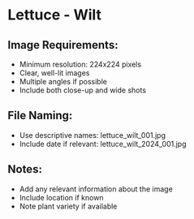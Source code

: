 # Lettuce - Wilt

## Image Requirements:
- Minimum resolution: 224x224 pixels
- Clear, well-lit images
- Multiple angles if possible
- Include both close-up and wide shots

## File Naming:
- Use descriptive names: lettuce_wilt_001.jpg
- Include date if relevant: lettuce_wilt_2024_001.jpg

## Notes:
- Add any relevant information about the image
- Include location if known
- Note plant variety if available
